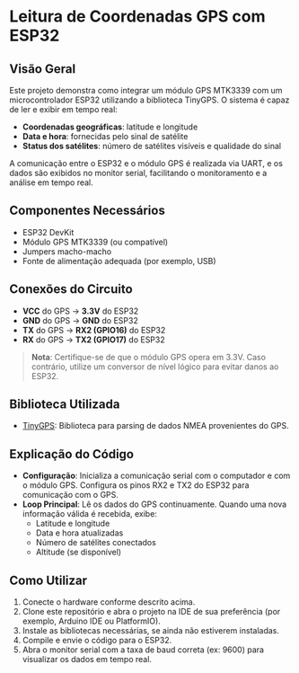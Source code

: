 # Leitura de Coordenadas GPS com ESP32

## Visão Geral

Este projeto demonstra como integrar um módulo GPS MTK3339 com um microcontrolador ESP32 utilizando a biblioteca TinyGPS. O sistema é capaz de ler e exibir em tempo real:

- **Coordenadas geográficas**: latitude e longitude  
- **Data e hora**: fornecidas pelo sinal de satélite  
- **Status dos satélites**: número de satélites visíveis e qualidade do sinal  

A comunicação entre o ESP32 e o módulo GPS é realizada via UART, e os dados são exibidos no monitor serial, facilitando o monitoramento e a análise em tempo real.

## Componentes Necessários

- ESP32 DevKit  
- Módulo GPS MTK3339 (ou compatível)  
- Jumpers macho-macho  
- Fonte de alimentação adequada (por exemplo, USB)  

## Conexões do Circuito

- **VCC** do GPS → **3.3V** do ESP32  
- **GND** do GPS → **GND** do ESP32  
- **TX** do GPS → **RX2 (GPIO16)** do ESP32  
- **RX** do GPS → **TX2 (GPIO17)** do ESP32  

> **Nota**: Certifique-se de que o módulo GPS opera em 3.3V. Caso contrário, utilize um conversor de nível lógico para evitar danos ao ESP32.

## Biblioteca Utilizada

- [TinyGPS](https://github.com/mikalhart/TinyGPS): Biblioteca para parsing de dados NMEA provenientes do GPS.  

## Explicação do Código

- **Configuração**: Inicializa a comunicação serial com o computador e com o módulo GPS. Configura os pinos RX2 e TX2 do ESP32 para comunicação com o GPS.  
- **Loop Principal**: Lê os dados do GPS continuamente. Quando uma nova informação válida é recebida, exibe:
  - Latitude e longitude  
  - Data e hora atualizadas  
  - Número de satélites conectados  
  - Altitude (se disponível)  

## Como Utilizar

1. Conecte o hardware conforme descrito acima.  
2. Clone este repositório e abra o projeto na IDE de sua preferência (por exemplo, Arduino IDE ou PlatformIO).  
3. Instale as bibliotecas necessárias, se ainda não estiverem instaladas.  
4. Compile e envie o código para o ESP32.  
5. Abra o monitor serial com a taxa de baud correta (ex: 9600) para visualizar os dados em tempo real.  


